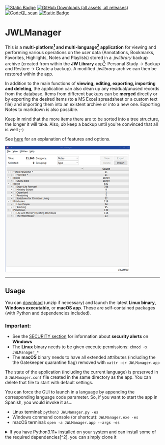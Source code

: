 [![Static Badge](https://img.shields.io/badge/mirror-orange?style=plastic&logo=gitlab&logoColor=orange&color=black)](https://gitlab.com/erykj/jwlmanager) [![GitHub Downloads (all assets, all releases)](https://img.shields.io/github/downloads/erykjj/jwlmanager/total?style=plastic)](https://github.com/erykjj/jwlmanager/releases/latest) [![CodeQL scan](https://img.shields.io/github/actions/workflow/status/erykjj/jwlmanager/github-code-scanning%2Fcodeql?style=plastic)](https://github.com/erykjj/jwlmanager/actions?query=workflow%3ACodeQL) [![Static Badge](https://img.shields.io/badge/releases-orange?style=plastic&logo=rss&logoColor=orange&color=black)](https://github.com/erykjj/jwlmanager/releases.atom)

# JWLManager

This is a **multi-platform[^#] and multi-language[^*] application** for viewing and performing various operations on the *user* data (Annotations, Bookmarks, Favorites, Highlights, Notes and Playlists) stored in a *.jwlibrary* backup archive (created from within the **JW Library** app[^1]: Personal Study → Backup and Restore → Create a backup). A modified *.jwlibrary* archive can then be restored within the app.

In addition to the main functions of **viewing, editing, exporting, importing and deleting**, the application can also clean up any residual/unused records from the database. Items from different backups can be **merged** directly or by exporting the desired items (to a MS Excel spreadsheet or a custom text file) and importing them into an existent archive or into a new one. Exporting Notes to markdown is also possible.

Keep in mind that the more items there are to be sorted into a tree structure, the longer it will take. Also, *do* keep a backup until you're convinced that all is well ;-)

See [here](res/HELP.md) for an explanation of features and options.

![preview](res/JWLManager.gif)

____
## Usage

You can [download](https://github.com/erykjj/jwlmanager/releases/latest) (unzip if necessary) and launch the latest **Linux binary**, **Windows executable**, or **macOS app**. These are self-contained packages (with Python and dependencies included).

### Important:

* See the [SECURITY section](https://github.com/erykjj/jwlmanager/blob/master/.github/SECURITY.md) for information about **security alerts** on **Windows**
* The **Linux** binary needs to be given execute permissions: `chmod +x JWLManager_*`
* The **macOS** binary needs to have all extended attributes (including the the Gatekeeper quarantine flag) removed with `xattr -cr JWLManager.app`

The state of the application (including the current language) is preserved in a `JWLManager.conf` file created in the same directory as the app. You can delete that file to start with default settings.

You can force the GUI to launch in a language by appending the corresponding language code parameter. So, if you want to start the app in Spanish, you would invoke it as…
- Linux terminal: `python3 JWLManager.py -es`
- Windows command console (or shortcut): `JWLManager.exe -es`
- macOS terminal: `open -a JWLManager.app --args -es`

<details>
<summary>If you have Python3.11+ installed on your system and can install some of the required dependencies[^2], you can simply clone it</summary>

```
git clone -b [version tag] --depth 1 https://github.com/erykjj/jwlmanager.git
cd jwlmanager
```
then either:
```
pip install -r res/requirements.txt
```
or (for ARM64 or "older" Intel CPUs):
```
pip install -r res/requirements-winarm.txt
```

Then…
```
python3 JWLManager.py
```

…or, make it executable first and run directly:

```
chmod +x JWLManager.py
./JWLManager.py
```
/<details>

If you use the `-h` flag, you'll see the following options:

```
usage: JWLManager.py [-h] [-v] [-de | -en | -es | -fr | -it | -pl | -pt | -ru | -uk] [archive]

Manage .jwlibrary backup archives

positional arguments:
  archive        archive to open

options:
  -h, --help     show this help message and exit
  -v, --version  show version and exit

interface language:
  English by default

  -de            German (Deutsch)
  -en            English (default)
  -es            Spanish (español)
  -fr            French (français)
  -it            Italian (italiano)
  -pl            Polish (Polski)
  -pt            Portuguese (Português)
  -ru            Russian (Pусский)
  -uk            Ukrainian (українська)
```

____
## Feedback, etc.

Feel free to get in touch and post any [issues and/or suggestions](https://github.com/erykjj/jwlmanager/issues).

My other *JW Library* projects: [**jwlFusion** (desktop)](https://github.com/erykjj/jwlFusion) & [**jwlFusion** (Android)](https://github.com/erykjj/jwlFusion-app)

____
#### Footnotes:
[^#]: Requirements: Linux, MS Windows 10/11, macOS 13 "Ventura" and newer
[^*]: Available: Deutsch, English, español, français, italiano, Polski, Português, Pусский, українська; other languages also welcome: [Weblate](https://hosted.weblate.org/engage/jwlmanager/).
[^1]: [JW Library](https://www.jw.org/en/online-help/jw-library/) is a registered trademark of *Watch Tower Bible and Tract Society of Pennsylvania*.
[^2]: See [`/res/requirements.txt`](https://github.com/erykjj/jwlmanager/blob/master/res/requirements.txt).
